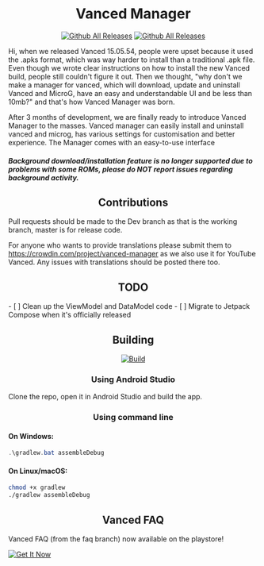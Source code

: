 <div align="center">

# Vanced Manager  

[![Github All Releases](https://img.shields.io/github/downloads/YTVanced/VancedManager/total.svg?style=for-the-badge)](https://github.com/YTVanced/VancedManager/releases/latest) [![Github All Releases](https://img.shields.io/github/release/YTVanced/VancedManager.svg?style=for-the-badge)](https://github.com/YTVanced/VancedManager/releases/latest)

</div>
Hi, when we released Vanced 15.05.54, people were upset because it used the .apks format, which was way harder to install than a traditional .apk file. Even though we wrote clear instructions on how to install the new Vanced build, people still couldn't figure it out.  
Then we thought, "why don't we make a manager for vanced, which will download, update and uninstall Vanced and MicroG, have an easy and understandable UI and be less than 10mb?" and that's how Vanced Manager was born.  
  
After 3 months of development, we are finally ready to introduce Vanced Manager to the masses. Vanced manager can easily install and uninstall vanced and microg, has various settings for customisation and better experience. The Manager comes with an easy-to-use interface  

##### Background download/installation feature is no longer supported due to problems with some ROMs, please do NOT report issues regarding background activity.

<div align="center">

## Contributions

</div>
Pull requests should be made to the Dev branch as that is the working branch, master is for release code.

For anyone who wants to provide translations please submit them to https://crowdin.com/project/vanced-manager as we also use it for YouTube Vanced. Any issues with translations should be posted there too.

<div align="center">

## TODO

</div>
- [ ] Clean up the ViewModel and DataModel code
- [ ] Migrate to Jetpack Compose when it's officially released

<div align="center">

## Building

</div>

<div align="center">

[![Build](https://github.com/YTVanced/VancedManager/actions/workflows/debug.yml/badge.svg?branch=dev&)](https://github.com/YTVanced/VancedManager/actions/workflows/debug.yml)

### Using Android Studio

</div>

Clone the repo, open it in Android Studio and build the app.

<div align="center">

### Using command line

</div>

#### On Windows:
```powershell
.\gradlew.bat assembleDebug
```
#### On Linux/macOS:
```bash
chmod +x gradlew
./gradlew assembleDebug
```

<div align="center">

## Vanced FAQ

</div>
Vanced FAQ (from the faq branch) now available on the playstore!

[![Get It Now](https://play.google.com/intl/en_us/badges/static/images/badges/en_badge_web_generic.png)](https://play.google.com/store/apps/details?id=com.vanced.faq)
